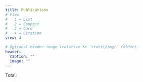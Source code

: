 ```yaml
---
title: Publications 
# View.
#   1 = List
#   2 = Compact
#   3 = Card
#   4 = Citation
view: 4

# Optional header image (relative to `static/img/` folder).
header:
  caption: ""
  image: ""
---
```

<div>
<i class="far fa-file-alt pub-icon" aria-hidden="true"></i>
Total: <p id="counter"></p>
</div>

<script language="javascript">
	document.body.onchange = function(){
        alert("ciao");
	var counter = document.getElementById("counter");
	var pubs = document.getElementsByClassName("pub-list-item");
	counter.textContent = pubs.length;
	}
</script>